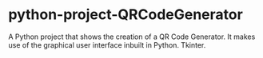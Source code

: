# python-project-QRCodeGenerator
A Python project that shows the creation of a QR Code Generator. It makes use of the graphical user interface inbuilt in Python. Tkinter.
